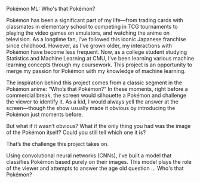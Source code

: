 Pokémon ML: Who's that Pokémon?

Pokémon has been a significant part of my life—from trading cards with classmates in elementary school to competing in TCG tournaments to playing the video games on emulators, and watching the anime on television. As a longtime fan, I’ve followed this iconic Japanese franchise since childhood. However, as I’ve grown older, my interactions with Pokémon have become less frequent. Now, as a college student studying Statistics and Machine Learning at CMU, I’ve been learning various machine learning concepts through my coursework. This project is an opportunity to merge my passion for Pokémon with my knowledge of machine learning.

The inspiration behind this project comes from a classic segment in the Pokémon anime: “Who’s that Pokémon?”
In these moments, right before a commercial break, the screen would silhouette a Pokémon and challenge the viewer to identify it. As a kid, I would always yell the answer at the screen—though the show usually made it obvious by introducing the Pokémon just moments before.

But what if it wasn’t obvious?
What if the only thing you had was the image of the Pokémon itself? Could you still tell which one it is?

That’s the challenge this project takes on.

Using convolutional neural networks (CNNs), I’ve built a model that classifies Pokémon based purely on their images. This model plays the role of the viewer and attempts to answer the age old question ... Who's that Pokémon?


